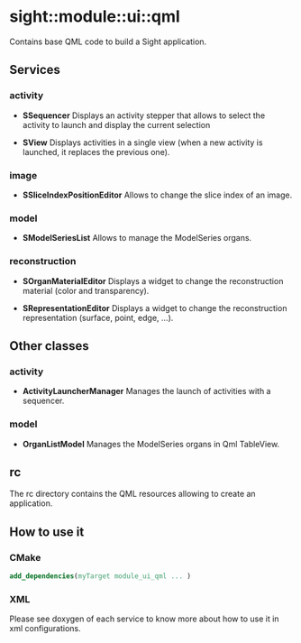 # sight::module::ui::qml

Contains base QML code to build a Sight application.

## Services

### activity

* **SSequencer**
Displays an activity stepper that allows to select the activity to launch and display the current selection

* **SView**
Displays activities in a single view (when a new activity is launched, it replaces the previous one).

### image

* **SSliceIndexPositionEditor**
Allows to change the slice index of an image.

### model

* **SModelSeriesList**
Allows to manage the ModelSeries organs.

### reconstruction

* **SOrganMaterialEditor**
Displays a widget to change the reconstruction material (color and transparency).

* **SRepresentationEditor**
Displays a widget to change the reconstruction representation (surface, point, edge, ...).

## Other classes

### activity

* **ActivityLauncherManager**
Manages the launch of activities with a sequencer.

### model

* **OrganListModel**
Manages the ModelSeries organs in Qml TableView.

## rc

The rc directory contains the QML resources allowing to create an application.

## How to use it

### CMake

```cmake
add_dependencies(myTarget module_ui_qml ... )
```

### XML

Please see doxygen of each service to know more about how to use it in xml configurations.
